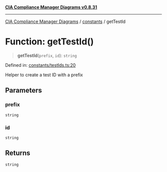 [**CIA Compliance Manager Diagrams v0.8.31**](../../README.md)

***

[CIA Compliance Manager Diagrams](../../modules.md) / [constants](../README.md) / getTestId

# Function: getTestId()

> **getTestId**(`prefix`, `id`): `string`

Defined in: [constants/testIds.ts:20](https://github.com/Hack23/cia-compliance-manager/blob/85c025371255f412469ec0119911b7cb143a6212/src/constants/testIds.ts#L20)

Helper to create a test ID with a prefix

## Parameters

### prefix

`string`

### id

`string`

## Returns

`string`
